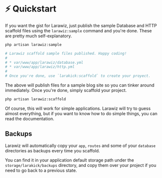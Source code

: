 # ⚡ Quickstart

If you want the gist for Larawiz, just publish the sample Database and HTTP scaffold files using the `larawiz:sample` command and you're done. These are pretty much self-explanatory.

```bash
php artisan larawiz:sample

# Larawiz scaffold sample files published. Happy coding!
#
# * var/www/app/larawiz/database.yml
# * var/www/app/larawiz/http.yml
#
# Once you're done, use `larakick:scaffold` to create your proyect.
```

The above will publish files for a sample blog site so you can tinker around immediately. Once you're done, simply scaffold your project.

```bash
php artisan larawiz:scaffold
```

Of course, this will work for simple applications. Larawiz will try to guess almost everything, but if you want to know how to do simple things, you can read the documentation.

## Backups

Larawiz will automatically copy your `app`, `routes` and some of your `database` directories as backups every time you scaffold.

You can find it in your application default storage path under the `storage/larakick/backups` directory, and copy them over your project if you need to go back to a previous state.

